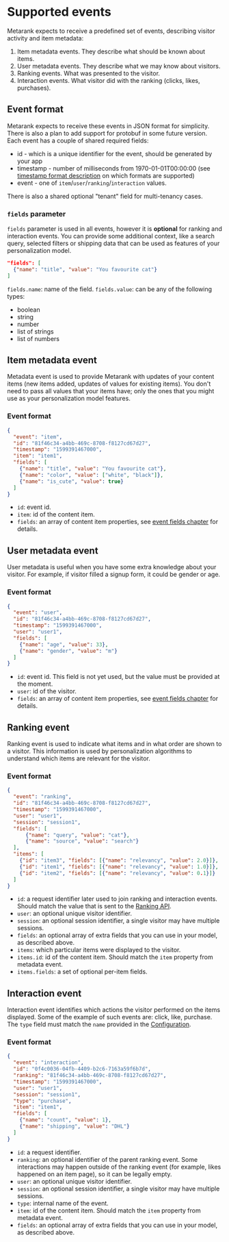 # Supported events

Metarank expects to receive a predefined set of events, describing visitor activity and item metadata:
1. Item metadata events. They describe what should be known about items.
2. User metadata events. They describe what we may know about visitors.
3. Ranking events. What was presented to the visitor.
4. Interaction events. What visitor did with the ranking (clicks, likes, purchases).

## Event format

Metarank expects to receive these events in JSON format for simplicity. There is also a plan to add support for protobuf
in some future version. Each event has a couple of shared required fields:
* id - which is a unique identifier for the event, should be generated by your app
* timestamp - number of milliseconds from 1970-01-01T00:00:00 (see [timestamp format description](timestamp-formats.md) on which formats are supported)
* event - one of `item`/`user`/`ranking`/`interaction` values.

There is also a shared optional "tenant" field for multi-tenancy cases.

### `fields` parameter

`fields` parameter is used in all events, however it is **optional** for ranking and interaction events. 
You can provide some additional context, like a search query, selected filters or shipping data that can be used as features of your personalization model.

```json
"fields": [
  {"name": "title", "value": "You favourite cat"}
]
```

`fields.name`: name of the field.
`fields.value`: can be any of the following types:
* boolean
* string
* number
* list of strings
* list of numbers 

## Item metadata event

Metadata event is used to provide Metarank with updates of your content items (new items added, updates of values for existing items). 
You don't need to pass all values that your items have; only the ones that you might use as your personalization model features.

### Event format
```json
{
  "event": "item",
  "id": "81f46c34-a4bb-469c-8708-f8127cd67d27",
  "timestamp": "1599391467000",
  "item": "item1", 
  "fields": [
    {"name": "title", "value": "You favourite cat"},
    {"name": "color", "value": ["white", "black"]},
    {"name": "is_cute", "value": true}
  ]
}
```
- `id`: event id. 
- `item`: id of the content item.
- `fields`: an array of content item properties, see [event fields chapter](#fields-parameter) for details.

## User metadata event

User metadata is useful when you have some extra knowledge about your visitor. For example, if visitor filled a signup form,
it could be gender or age.

### Event format
```json
{
  "event": "user",
  "id": "81f46c34-a4bb-469c-8708-f8127cd67d27",
  "timestamp": "1599391467000",
  "user": "user1",
  "fields": [
    {"name": "age", "value": 33},
    {"name": "gender", "value": "m"}
  ]
}
```
- `id`: event id. This field is not yet used, but the value must be provided at the moment.
- `user`: id of the visitor.
- `fields`: an array of content item properties, see [event fields chapter](#fields-parameter) for details.


## Ranking event

Ranking event is used to indicate what items and in what order are shown to a visitor. 
This information is used by personalization algorithms to understand which items are relevant for the visitor.

### Event format

```json
{
  "event": "ranking",
  "id": "81f46c34-a4bb-469c-8708-f8127cd67d27",
  "timestamp": "1599391467000",
  "user": "user1",
  "session": "session1",
  "fields": [
      {"name": "query", "value": "cat"},
      {"name": "source", "value": "search"}
  ],
  "items": [
    {"id": "item3", "fields": [{"name": "relevancy", "value": 2.0}]},
    {"id": "item1", "fields": [{"name": "relevancy", "value": 1.0}]},
    {"id": "item2", "fields": [{"name": "relevancy", "value": 0.1}]} 
  ]
}
```

- `id`: a request identifier later used to join ranking and interaction events. Should match the value that is sent to the [Ranking API](api.md).
- `user`: an optional unique visitor identifier.
- `session`: an optional session identifier, a single visitor may have multiple sessions.
- `fields`: an optional array of extra fields that you can use in your model, as described above.
- `items`: which particular items were displayed to the visitor.
- `items.id`: id of the content item. Should match the `item` property from metadata event.
- `items.fields`: a set of optional per-item fields.

## Interaction event

Interaction event identifies which actions the visitor performed on the items displayed. 
Some of the example of such events are: click, like, purchase.
The `type` field must match the `name` provided in the [Configuration](configuration/overview.md).

### Event format

```json
{
  "event": "interaction",
  "id": "0f4c0036-04fb-4409-b2c6-7163a59f6b7d",
  "ranking": "81f46c34-a4bb-469c-8708-f8127cd67d27",
  "timestamp": "1599391467000",
  "user": "user1",
  "session": "session1",
  "type": "purchase",
  "item": "item1",
  "fields": [
    {"name": "count", "value": 1},
    {"name": "shipping", "value": "DHL"}
  ]
}
```

- `id`: a request identifier.
- `ranking`: an optional identifier of the parent ranking event. Some interactions may happen outside of the ranking event
  (for example, likes happened on an item page), so it can be legally empty.
- `user`: an optional unique visitor identifier.
- `session`: an optional session identifier, a single visitor may have multiple sessions.
- `type`: internal name of the event.
- `item`: id of the content item. Should match the `item` property from metadata event.
- `fields`: an optional array of extra fields that you can use in your model, as described above.
